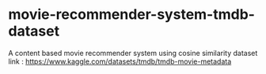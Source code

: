 # movie-recommender-system-tmdb-dataset
A content based movie recommender system using cosine similarity
dataset link : https://www.kaggle.com/datasets/tmdb/tmdb-movie-metadata
